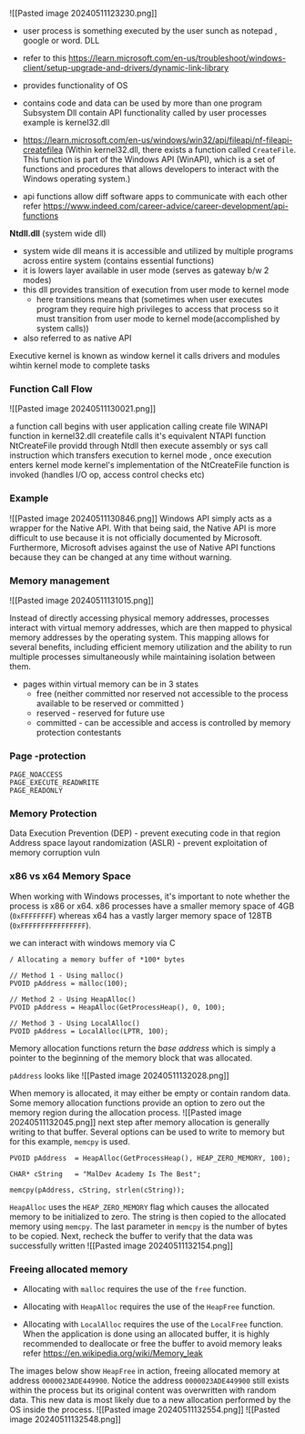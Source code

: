 ![[Pasted image 20240511123230.png]]

- user process is something executed by the user sunch as notepad , google or word.
DLL
 - refer to this  https://learn.microsoft.com/en-us/troubleshoot/windows-client/setup-upgrade-and-drivers/dynamic-link-library
 - provides functionality of OS
 - contains code and data can be used  by more than one program 
Subsystem Dll contain API functionality called by user processes example is kernel32.dll
- https://learn.microsoft.com/en-us/windows/win32/api/fileapi/nf-fileapi-createfilea (Within kernel32.dll, there exists a function called `CreateFile`. This function is part of the Windows API (WinAPI), which is a set of functions and procedures that allows developers to interact with the Windows operating system.)

- api functions allow diff software apps to communicate with each other refer https://www.indeed.com/career-advice/career-development/api-functions

**Ntdll.dll** (system wide dll)
- system wide dll means it is accessible and utilized by multiple programs across entire system (contains essential functions)
- it is lowers layer available in user mode (serves as gateway b/w 2 modes)
- this dll provides transition of execution from user mode to kernel mode
	- here transitions means that (sometimes when user executes program they require high privileges to access that process so it must transition from user mode to kernel mode(accomplished by system calls))
- also referred to as native API

Executive kernel is known as window kernel it calls drivers and modules wihtin kernel mode to complete tasks

###  **Function Call Flow**
![[Pasted image 20240511130021.png]]


a function call begins with user application calling create file WINAPI function in kernel32.dll
createfile calls it's equivalent NTAPI function NtCreateFile providd through Ntdll then execute assembly  or sys call instruction which transfers execution to kernel mode , once execution enters kernel mode kernel's implementation of the NtCreateFile function is invoked (handles I/O op, access control checks etc)

### **Example**
![[Pasted image 20240511130846.png]]
Windows API simply acts as a wrapper for the Native API. With that being said, the Native API is more difficult to use because it is not officially documented by Microsoft. Furthermore, Microsoft advises against the use of Native API functions because they can be changed at any time without warning.



### Memory management
![[Pasted image 20240511131015.png]]

Instead of directly accessing physical memory addresses, processes interact with virtual memory addresses, which are then mapped to physical memory addresses by the operating system.
This mapping allows for several benefits, including efficient memory utilization and the ability to run multiple processes simultaneously while maintaining isolation between them.

- pages within virtual memory can be in 3 states
	 - free (neither committed nor reserved not accessible to the process available to be reserved or committed )
	 - reserved - reserved for future use
	 - committed - can be accessible and access is controlled by memory protection contestants

### Page -protection
```
PAGE_NOACCESS
PAGE_EXECUTE_READWRITE
PAGE_READONLY
```
### **Memory Protection**
Data Execution Prevention (DEP) -  prevent executing code in that region
Address space layout randomization (ASLR) - prevent exploitation of memory corruption vuln

### **x86 vs x64 Memory Space**

When working with Windows processes, it's important to note whether the process is x86 or x64. x86 processes have a smaller memory space of 4GB (`0xFFFFFFFF`) whereas x64 has a vastly larger memory space of 128TB (`0xFFFFFFFFFFFFFFFF`).


we can interact with windows memory via C
```
/ Allocating a memory buffer of *100* bytes

// Method 1 - Using malloc()
PVOID pAddress = malloc(100);

// Method 2 - Using HeapAlloc()
PVOID pAddress = HeapAlloc(GetProcessHeap(), 0, 100);

// Method 3 - Using LocalAlloc()
PVOID pAddress = LocalAlloc(LPTR, 100);
```

Memory allocation functions return the _base address_ which is simply a pointer to the beginning of the memory block that was allocated.

`pAddress` looks like
![[Pasted image 20240511132028.png]]

When memory is allocated, it may either be empty or contain random data. Some memory allocation functions provide an option to zero out the memory region during the allocation process.
![[Pasted image 20240511132045.png]]
next step after memory allocation is generally writing to that buffer. Several options can be used to write to memory but for this example, `memcpy` is used.

```
PVOID pAddress	= HeapAlloc(GetProcessHeap(), HEAP_ZERO_MEMORY, 100);

CHAR* cString	= "MalDev Academy Is The Best";

memcpy(pAddress, cString, strlen(cString));
```

`HeapAlloc` uses the `HEAP_ZERO_MEMORY` flag which causes the allocated memory to be initialized to zero. The string is then copied to the allocated memory using `memcpy`. The last parameter in `memcpy` is the number of bytes to be copied. Next, recheck the buffer to verify that the data was successfully written
![[Pasted image 20240511132154.png]]


### Freeing allocated memory
- Allocating with `malloc` requires the use of the `free` function.

- Allocating with `HeapAlloc` requires the use of the `HeapFree` function.

- Allocating with `LocalAlloc` requires the use of the `LocalFree` function.
When the application is done using an allocated buffer, it is highly recommended to deallocate or free the buffer to avoid memory leaks refer https://en.wikipedia.org/wiki/Memory_leak

The images below show `HeapFree` in action, freeing allocated memory at address `0000023ADE449900`. Notice the address `0000023ADE449900` still exists within the process but its original content was overwritten with random data. This new data is most likely due to a new allocation performed by the OS inside the process.
![[Pasted image 20240511132554.png]]
![[Pasted image 20240511132548.png]]
